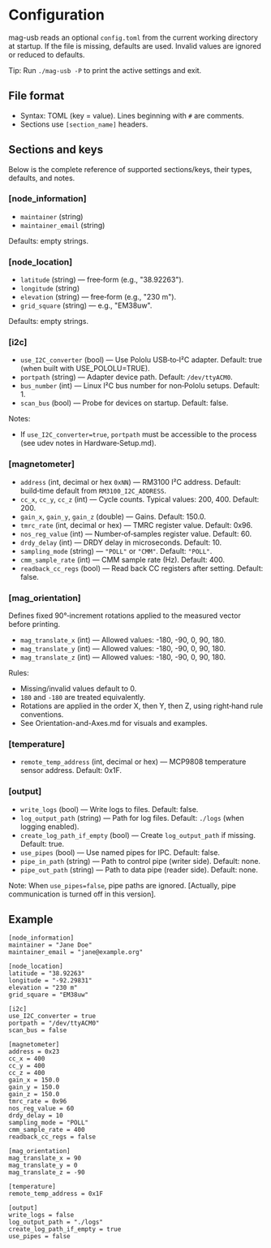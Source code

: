 # Configuration

mag-usb reads an optional `config.toml` from the current working directory at startup. If the file is missing, defaults are used. Invalid values are ignored or reduced to defaults.

Tip: Run `./mag-usb -P` to print the active settings and exit.

## File format
- Syntax: TOML (key = value). Lines beginning with `#` are comments.
- Sections use `[section_name]` headers.

## Sections and keys
Below is the complete reference of supported sections/keys, their types, defaults, and notes.

### [node_information]
- `maintainer` (string)
- `maintainer_email` (string)

Defaults: empty strings.

### [node_location]
- `latitude` (string) — free‑form (e.g., "38.92263").
- `longitude` (string)
- `elevation` (string) — free‑form (e.g., "230 m").
- `grid_square` (string) — e.g., "EM38uw".

Defaults: empty strings.

### [i2c]
- `use_I2C_converter` (bool) — Use Pololu USB‑to‑I²C adapter. Default: true (when built with USE_POLOLU=TRUE).
- `portpath` (string) — Adapter device path. Default: `/dev/ttyACM0`.
- `bus_number` (int) — Linux I²C bus number for non‑Pololu setups. Default: 1.
- `scan_bus` (bool) — Probe for devices on startup. Default: false.

Notes:
- If `use_I2C_converter=true`, `portpath` must be accessible to the process (see udev notes in Hardware‑Setup.md).

### [magnetometer]
- `address` (int, decimal or hex `0xNN`) — RM3100 I²C address. Default: build‑time default from `RM3100_I2C_ADDRESS`.
- `cc_x`, `cc_y`, `cc_z` (int) — Cycle counts. Typical values: 200, 400. Default: 200.
- `gain_x`, `gain_y`, `gain_z` (double) — Gains. Default: 150.0.
- `tmrc_rate` (int, decimal or hex) — TMRC register value. Default: 0x96.
- `nos_reg_value` (int) — Number‑of‑samples register value. Default: 60.
- `drdy_delay` (int) — DRDY delay in microseconds. Default: 10.
- `sampling_mode` (string) — `"POLL"` or `"CMM"`. Default: `"POLL"`.
- `cmm_sample_rate` (int) — CMM sample rate (Hz). Default: 400.
- `readback_cc_regs` (bool) — Read back CC registers after setting. Default: false.

### [mag_orientation]
Defines fixed 90°‑increment rotations applied to the measured vector before printing.
- `mag_translate_x` (int) — Allowed values: -180, -90, 0, 90, 180.
- `mag_translate_y` (int) — Allowed values: -180, -90, 0, 90, 180.
- `mag_translate_z` (int) — Allowed values: -180, -90, 0, 90, 180.

Rules:
- Missing/invalid values default to 0.
- `180` and `-180` are treated equivalently.
- Rotations are applied in the order X, then Y, then Z, using right‑hand rule conventions.
- See Orientation-and-Axes.md for visuals and examples.

### [temperature]
- `remote_temp_address` (int, decimal or hex) — MCP9808 temperature sensor address. Default: 0x1F.

### [output]
- `write_logs` (bool) — Write logs to files. Default: false.
- `log_output_path` (string) — Path for log files. Default: `./logs` (when logging enabled).
- `create_log_path_if_empty` (bool) — Create `log_output_path` if missing. Default: true.
- `use_pipes` (bool) — Use named pipes for IPC. Default: false.
- `pipe_in_path` (string) — Path to control pipe (writer side). Default: none.
- `pipe_out_path` (string) — Path to data pipe (reader side). Default: none.

Note: When `use_pipes=false`, pipe paths are ignored.  [Actually, pipe communication is turned off in this version].

## Example
```
[node_information]
maintainer = "Jane Doe"
maintainer_email = "jane@example.org"

[node_location]
latitude = "38.92263"
longitude = "-92.29831"
elevation = "230 m"
grid_square = "EM38uw"

[i2c]
use_I2C_converter = true
portpath = "/dev/ttyACM0"
scan_bus = false

[magnetometer]
address = 0x23
cc_x = 400
cc_y = 400
cc_z = 400
gain_x = 150.0
gain_y = 150.0
gain_z = 150.0
tmrc_rate = 0x96
nos_reg_value = 60
drdy_delay = 10
sampling_mode = "POLL"
cmm_sample_rate = 400
readback_cc_regs = false

[mag_orientation]
mag_translate_x = 90
mag_translate_y = 0
mag_translate_z = -90

[temperature]
remote_temp_address = 0x1F

[output]
write_logs = false
log_output_path = "./logs"
create_log_path_if_empty = true
use_pipes = false
```